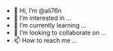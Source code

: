 - 👋 Hi, I’m @ali76n
- 👀 I’m interested in ...
- 🌱 I’m currently learning ...
- 💞️ I’m looking to collaborate on ...
- 📫 How to reach me ...

<!---
ali76n/ali76n is a ✨ special ✨ repository because its `README.md` (this file) appears on your GitHub profile.
You can click the Preview link to take a look at your changes.
--->
